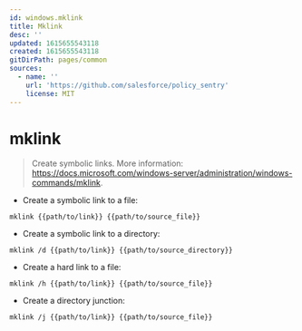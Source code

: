 ```yaml
---
id: windows.mklink
title: Mklink
desc: ''
updated: 1615655543118
created: 1615655543118
gitDirPath: pages/common
sources:
  - name: ''
    url: 'https://github.com/salesforce/policy_sentry'
    license: MIT
---
```

# mklink

> Create symbolic links.
> More information: <https://docs.microsoft.com/windows-server/administration/windows-commands/mklink>.

- Create a symbolic link to a file:

`mklink {{path/to/link}} {{path/to/source_file}}`

- Create a symbolic link to a directory:

`mklink /d {{path/to/link}} {{path/to/source_directory}}`

- Create a hard link to a file:

`mklink /h {{path/to/link}} {{path/to/source_file}}`

- Create a directory junction:

`mklink /j {{path/to/link}} {{path/to/source_file}}`

